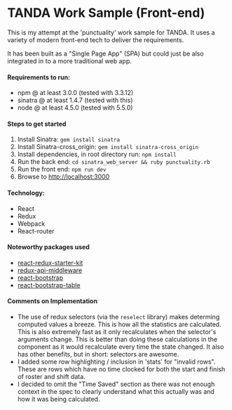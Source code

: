 # TANDA Work Sample (Front-end) 

This is my attempt at the 'punctuality' work sample for TANDA. It uses a variety of modern front-end tech to deliver the requirements.

It has been built as a "Single Page App" (SPA) but could just be also integrated in to a more traditional web app.

#### Requirements to run:
* npm @ at least 3.0.0 (tested with 3.3.12)
* sinatra @ at least 1.4.7 (tested with this)
* node @ at least 4.5.0 (tested with 5.5.0)

#### Steps to get started
1. Install Sinatra: `gem install sinatra`
1. Install Sinatra-cross_origin: `gem install sinatra-cross_origin`
1. Install dependencies, in root directory run: `npm install`
1. Run the back end: `cd sinatra_web_server && ruby punctuality.rb`
1. Run the front end: `npm run dev`
1. Browse to [http://localhost:3000](http://localhost:3000)

#### Technology:
* React
* Redux
* Webpack
* React-router

#### Noteworthy packages used
* [react-redux-starter-kit](https://github.com/davezuko/react-redux-starter-kit)
* [redux-api-middleware](https://github.com/agraboso/redux-api-middleware)
* [react-bootstrap](https://github.com/react-bootstrap/react-bootstrap)
* [react-bootstrap-table](https://github.com/AllenFang/react-bootstrap-table)

#### Comments on Implementation
* The use of redux selectors (via the `reselect` library) makes determing computed values a breeze. This is how all the 
statistics are calculated. This is also extremely fast as it only recalculates when the selector's arguments change.
This is better than doing these calculations in the component as it would recalculate every time the state changed. 
It also has other benefits, but in short: selectors are awesome.
* I added some row highlighting / inclusion in 'stats' for "invalid rows". These are rows which have no time clocked for
both the start and finish of roster and shift data.
* I decided to omit the "Time Saved" section as there was not enough context in the spec to clearly understand what 
this actually was and how it was being calculated.
